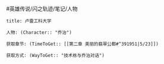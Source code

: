 #英雄传说/闪之轨迹/笔记/人物
```ad-note
title: 卢雷工科大学

人物: (Character:: "乔治")

获取章节: (TimeToGet:: [[第二章 美丽的翡翠公都#^391951|5/23]])

获取方式: (WayToGet:: "技术栋与乔治对话")

```
